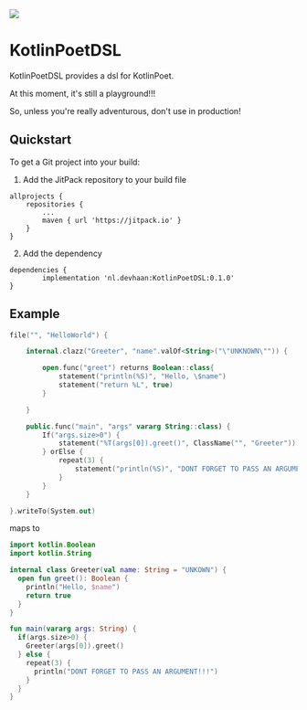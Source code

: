 [![](https://jitpack.io/v/tieskedh/KotlinPoetDSL.svg)](https://jitpack.io/#tieskedh/KotlinPoetDSL)


# KotlinPoetDSL
KotlinPoetDSL provides a dsl for KotlinPoet.

At this moment, it's still a playground!!!

So, unless you're really adventurous, don't use in production! 

## Quickstart

To get a Git project into your build:

1. Add the JitPack repository to your build file

```
allprojects {
	repositories {
		...
		maven { url 'https://jitpack.io' }
	}
}
```
2. Add the dependency
```
dependencies {
        implementation 'nl.devhaan:KotlinPoetDSL:0.1.0'
}
```

## Example
```kotlin
file("", "HelloWorld") {

    internal.clazz("Greeter", "name".valOf<String>("\"UNKNOWN\"")) {

        open.func("greet") returns Boolean::class{
            statement("println(%S)", "Hello, \$name")
            statement("return %L", true)
        }

    }

    public.func("main", "args" vararg String::class) {
        If("args.size>0") {
            statement("%T(args[0]).greet()", ClassName("", "Greeter"))
        } orElse {
            repeat(3) {
                statement("println(%S)", "DONT FORGET TO PASS AN ARGUMENT!!!")
            }
        }
    }

}.writeTo(System.out)
```

maps to

```kotlin
import kotlin.Boolean
import kotlin.String

internal class Greeter(val name: String = "UNKOWN") {
  open fun greet(): Boolean {
    println("Hello, $name")
    return true
  }
}

fun main(vararg args: String) {
  if(args.size>0) {
    Greeter(args[0]).greet()
  } else {
    repeat(3) {
      println("DONT FORGET TO PASS AN ARGUMENT!!!")
    }
  }
}
```
